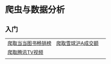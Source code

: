 # 爬虫与数据分析

## 入门

|                                               |                                             |      |
| --------------------------------------------- | ------------------------------------------- | ---- |
| [爬取当当图书畅销榜](./爬取当当图书畅销榜.md) | [爬取雪球沪A成交额](./爬取雪球沪A成交额.md) |      |
| [爬取腾讯TV视频](./爬取腾讯TV视频.md)         |                                             |      |
|                                               |                                             |      |

